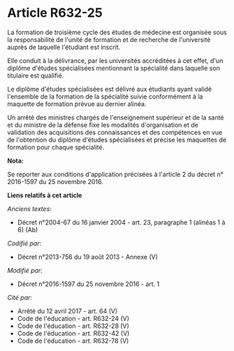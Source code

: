 # Article R632-25

La formation de troisième cycle des études de médecine est organisée sous la responsabilité de l'unité de formation et de
recherche de l'université auprès de laquelle l'étudiant est inscrit. 

Elle conduit à la délivrance, par les universités accréditées à cet effet, d'un diplôme d'études spécialisées mentionnant la
spécialité dans laquelle son titulaire est qualifié. 

Le diplôme d'études spécialisées est délivré aux étudiants ayant validé l'ensemble de la formation de la spécialité suivie
conformément à la maquette de formation prévue au dernier alinéa. 

Un arrêté des ministres chargés de l'enseignement supérieur et de la santé et du ministre de la défense fixe les modalités
d'organisation et de validation des acquisitions des connaissances et des compétences en vue de l'obtention du diplôme
d'études spécialisées et précise les maquettes de formation pour chaque spécialité.

**Nota:**

Se reporter aux conditions d'application précisées à l'article 2 du décret n° 2016-1597 du 25 novembre 2016.

**Liens relatifs à cet article**

_Anciens textes_:

  - Décret n°2004-67 du 16 janvier 2004 - art. 23, paragraphe 1 (alinéas 1 à 6) (Ab)

_Codifié par_:

  - Décret n°2013-756 du 19 août 2013 -  Annexe (V)

_Modifié par_:

  - Décret n°2016-1597 du 25 novembre 2016 - art. 1

_Cité par_:

  - Arrêté du 12 avril 2017 - art. 64 (V)
  - Code de l'éducation - art. R632-24 (V)
  - Code de l'éducation - art. R632-28 (V)
  - Code de l'éducation - art. R632-42 (V)
  - Code de l'éducation - art. R632-78 (V)
